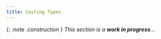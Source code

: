 ```yaml
---
title: Casting Types
---
```


{: .note .construction }
_This section is a **work in progress**..._

<div style="min-height: 800px"></div>

